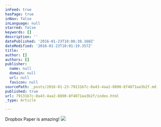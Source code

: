 ```yaml
---
inFeed: true
hasPage: true
inNav: false
inLanguage: null
starred: false
keywords: []
description: ''
datePublished: '2016-01-23T18:06:38.160Z'
dateModified: '2016-01-23T18:01:19.357Z'
title: ''
author: []
authors: []
publisher:
  name: null
  domain: null
  url: null
  favicon: null
sourcePath: _posts/2016-01-23-79131b7c-0a43-4aa2-8890-8f4871aa3b2f.md
published: true
url: 79131b7c-0a43-4aa2-8890-8f4871aa3b2f/index.html
_type: Article

---
```

Dropbox Paper is amazing!
![](https://the-grid-user-content.s3-us-west-2.amazonaws.com/ca66badb-6418-4a70-862b-aa652ae58a87.png)